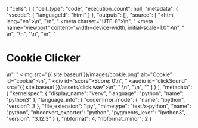 {
 "cells": [
  {
   "cell_type": "code",
   "execution_count": null,
   "metadata": {
    "vscode": {
     "languageId": "html"
    }
   },
   "outputs": [],
   "source": [
    "<html lang=\"en\">\n",
    "<head>\n",
    "    <meta charset=\"UTF-8\">\n",
    "    <meta name=\"viewport\" content=\"width=device-width, initial-scale=1.0\">\n",
    "    <style>\n",
    "body {\n",
    "font-family: Arial, sans-serif;\n",
    "display: flex;\n",
    "flex-direction: column;\n",
    "align-items: center;\n",
    "justify-content: center;\n",
    "height: 100vh;\n",
    "background-color: #f0f0f0;\n",
    "}\n",
    "#cookie {\n",
    "width: 250px; /* Increase the cookie size */\n",
    "cursor: pointer;\n",
    "margin-bottom: 20px;\n",
    "}\n",
    "#score {\n",
    "font-size: 32px; /* Increase score text size */\n",
    "color: white;\n",
    "}\n",
    ".game-container {\n",
    "background-color: #333; /* Add a background color */\n",
    "padding: 30px; /* Increase padding for a bigger box */\n",
    "border-radius: 10px; /* Rounded corners for a smoother look */\n",
    "width: 350px; /* Increase container width */\n",
    "text-align: center;\n",
    "}\n",
    "</style>\n",
    "\n",
    "</head>\n",
    "<body>\n",
    "    <h1>Cookie Clicker</h1>\n",
    "    <img src=\"{{ site.baseurl }}/images/cookie.png\" alt=\"Cookie\" id=\"cookie\">\n",
    "    <div id=\"score\">Score: 0</div>\n",
    "    <audio id=\"clickSound\" src=\"{{ site.baseurl }}/assets/click.wav\"></audio>\n",
    "    <script>\n",
    "        let score = 0;\n",
    "        const cookie = document.getElementById('cookie');\n",
    "        const scoreDisplay = document.getElementById('score');\n",
    "        const clickSound = document.getElementById('clickSound');\n",
    "        cookie.addEventListener('click', function() {\n",
    "            score++;\n",
    "            scoreDisplay.textContent = 'Score: ' + score;\n",
    "            clickSound.play();\n",
    "        });\n",
    "    </script>\n",
    "</body>\n",
    "</html>"
   ]
  }
 ],
 "metadata": {
  "kernelspec": {
   "display_name": "venv",
   "language": "python",
   "name": "python3"
  },
  "language_info": {
   "codemirror_mode": {
    "name": "ipython",
    "version": 3
   },
   "file_extension": ".py",
   "mimetype": "text/x-python",
   "name": "python",
   "nbconvert_exporter": "python",
   "pygments_lexer": "ipython3",
   "version": "3.12.3"
  }
 },
 "nbformat": 4,
 "nbformat_minor": 2
}

